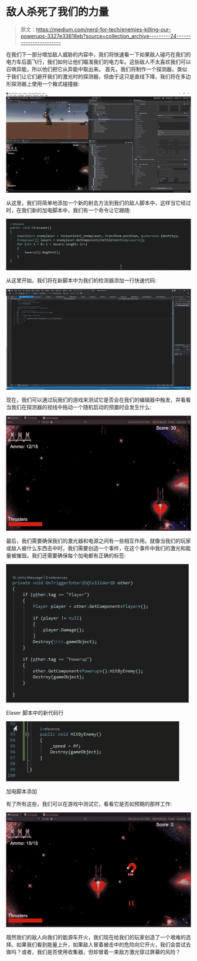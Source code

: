 # 敌人杀死了我们的力量

> 原文：<https://medium.com/nerd-for-tech/enemies-killing-our-powerups-3327e33618eb?source=collection_archive---------24----------------------->

在我们下一部分增加敌人威胁的内容中，我们将快速看一下如果敌人碰巧在我们的电力车后面飞行，我们如何让他们瞄准我们的电力车。这些敌人不太喜欢我们可以召唤异能，所以他们把它从异能中取出来。
首先，我们将制作一个探测器，类似于我们让它们避开我们的激光时的探测器，但由于这只是直线下降，我们将在多边形探测器上使用一个箱式碰撞器:

![](img/6c0c5301198b878e62073efe84671eb1.png)

从这里，我们将简单地添加一个新的射击方法到我们的敌人脚本中，这样当它经过时，在我们新的加电脚本中，我们有一个命令让它跟随:

![](img/629da3ced993eb95693fdf1b0a6027bf.png)

从这里开始，我们将在新脚本中为我们的检测器添加一行快速代码:

![](img/b7776221ca7741d857fb5aa88d21decc.png)

现在，我们可以通过玩我们的游戏来测试它是否会在我们的编辑器中触发，并看看当我们在探测器的视线中拖动一个随机启动的预置时会发生什么:

![](img/af04774027d38448370d54a2c3b50852.png)

最后，我们需要确保我们的激光器和电源之间有一些相互作用。就像当我们的玩家或敌人被什么东西击中时，我们需要创造一个事件，在这个事件中我们的激光和能量被摧毁。我们还需要确保每个加电都有正确的标签:

![](img/76f590cdcadad2825181525b22f1a9cd.png)

Elaser 脚本中的新代码行

![](img/32f598ac573ca5d2d00d95a0f7d76253.png)

加电脚本添加

有了所有这些，我们可以在游戏中测试它，看看它是否如预期的那样工作:

![](img/a936ade80535af3bd2b95e9907e4c3b8.png)

既然我们的敌人向我们的能源车开火，我们现在给我们的玩家创造了一个艰难的选择。如果我们看到能量上升，如果敌人冒着被击中的危险向它开火，我们会尝试去做吗？或者，我们是否使用收集器，但却冒着一束敌方激光穿过屏幕的风险？